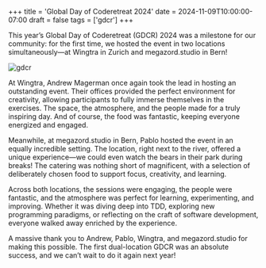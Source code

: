 +++
title = 'Global Day of Coderetreat 2024'
date = 2024-11-09T10:00:00-07:00
draft = false
tags = ['gdcr']
+++

This year’s Global Day of Coderetreat (GDCR) 2024 was a milestone for our
community: for the first time, we hosted the event in two locations
simultaneously—at Wingtra in Zurich and megazord.studio in Bern!

<!-- more -->

![gdcr](https://codersonly.org/wp-content/uploads/2025/01/img_20241109_090437.jpeg)

At Wingtra, Andrew Magerman once again took the lead in hosting an outstanding
event. Their offices provided the perfect environment for creativity, allowing
participants to fully immerse themselves in the exercises. The space, the
atmosphere, and the people made for a truly inspiring day. And of course, the
food was fantastic, keeping everyone energized and engaged.

Meanwhile, at megazord.studio in Bern, Pablo hosted the event in an equally
incredible setting. The location, right next to the river, offered a unique
experience—we could even watch the bears in their park during breaks! The
catering was nothing short of magnificent, with a selection of deliberately
chosen food to support focus, creativity, and learning.

Across both locations, the sessions were engaging, the people were fantastic,
and the atmosphere was perfect for learning, experimenting, and improving.
Whether it was diving deep into TDD, exploring new programming paradigms, or
reflecting on the craft of software development, everyone walked away enriched
by the experience.

A massive thank you to Andrew, Pablo, Wingtra, and megazord.studio for making
this possible. The first dual-location GDCR was an absolute success, and we
can’t wait to do it again next year!

